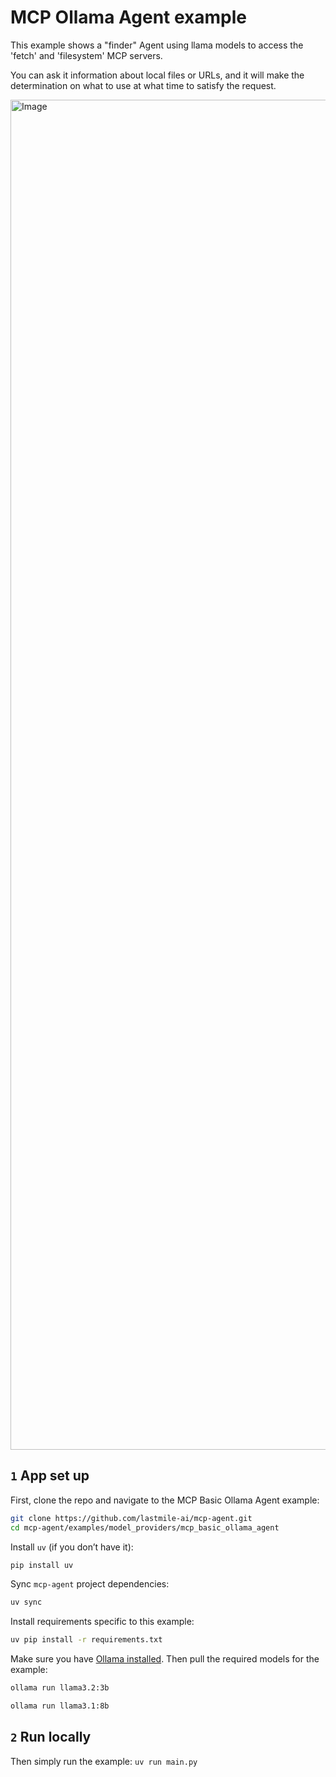 # MCP Ollama Agent example

This example shows a "finder" Agent using llama models to access the 'fetch' and 'filesystem' MCP servers.

You can ask it information about local files or URLs, and it will make the determination on what to use at what time to satisfy the request.

<img width="2160" alt="Image" src="https://github.com/user-attachments/assets/14cbfdf4-306f-486b-9ec1-6576acf0aeb7" />

## `1` App set up

First, clone the repo and navigate to the MCP Basic Ollama Agent example:

```bash
git clone https://github.com/lastmile-ai/mcp-agent.git
cd mcp-agent/examples/model_providers/mcp_basic_ollama_agent
```

Install `uv` (if you don’t have it):

```bash
pip install uv
```

Sync `mcp-agent` project dependencies:

```bash
uv sync
```

Install requirements specific to this example:

```bash
uv pip install -r requirements.txt
```

Make sure you have [Ollama installed](https://ollama.com/download). Then pull the required models for the example:

```bash
ollama run llama3.2:3b

ollama run llama3.1:8b
```

## `2` Run locally

Then simply run the example:
`uv run main.py`
